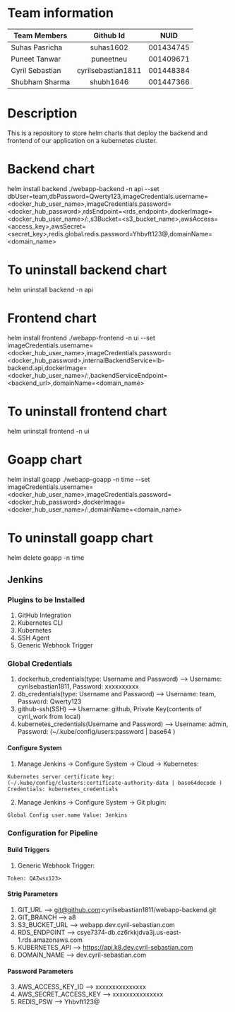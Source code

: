 # Team information

| Team Members        | Github Id            | NUID      |
| ------------------- |:--------------------:|:---------:|
| Suhas Pasricha      | suhas1602            | 001434745 |
| Puneet Tanwar       | puneetneu            | 001409671 |
| Cyril Sebastian     | cyrilsebastian1811   | 001448384 |
| Shubham Sharma      | shubh1646            | 001447366 |

# Description

This is a repository to store helm charts that deploy the backend and frontend of our application on a kubernetes cluster.

# Backend chart
helm install backend ./webapp-backend -n api --set dbUser=team,dbPassword=Qwerty123,imageCredentials.username=<docker_hub_user_name>,imageCredentials.password=<docker_hub_password>,rdsEndpoint=<rds_endpoint>,dockerImage=<docker_hub_user_name>/<repository>:<tag>,s3Bucket=<s3_bucket_name>,awsAccess=<access_key>,awsSecret=<secret_key>,redis.global.redis.password=Yhbvft123@,domainName=<domain_name>

# To uninstall backend chart
helm uninstall backend -n api


# Frontend chart
helm install frontend ./webapp-frontend -n ui --set imageCredentials.username=<docker_hub_user_name>,imageCredentials.password=<docker_hub_password>,internalBackendService=lb-backend.api,dockerImage=<docker_hub_user_name>/<repository>:<tag>,backendServiceEndpoint=<backend_url>,domainName=<domain_name>

# To uninstall frontend chart
helm uninstall frontend -n ui


# Goapp chart
helm install goapp ./webapp-goapp -n time --set imageCredentials.username=<docker_hub_user_name>,imageCredentials.password=<docker_hub_password>,dockerImage=<docker_hub_user_name>/<repository>:<tag>,domainName=<domain_name>

# To uninstall goapp chart
helm delete goapp -n time


## Jenkins

### Plugins to be Installed
1. GitHub Integration
2. Kubernetes CLI
3. Kubernetes
4. SSH Agent
5. Generic Webhook Trigger

### Global Credentials
1. dockerhub_credentials(type: Username and Password) --> Username: cyrilsebastian1811, Password: xxxxxxxxxx
2. db_credentials(type: Username and Password) --> Username: team, Password: Qwerty123
2. github-ssh(SSH) --> Username: github, Private Key(contents of cyril_work from local)
3. kubernetes_credentials(Username and Password) --> Username: admin, Password: (~/.kube/config/users:password | base64 )

#### Configure System
1. Manage Jenkins -> Configure System -> Cloud -> Kubernetes:
```
Kubernetes server certificate key: (~/.kube/config/clusters:certificate-authority-data | base64decode )
Credentials: kubernetes_credentials
```
2. Manage Jenkins -> Configure System -> Git plugin:
```
Global Config user.name Value: Jenkins
```

### Configuration for Pipeline
#### Build Triggers
1. Generic Webhook Trigger:
```
Token: QAZwsx123>
```
#### Strig Parameters
1. GIT_URL --> git@github.com:cyrilsebastian1811/webapp-backend.git
2. GIT_BRANCH --> a8
3. S3_BUCKET_URL --> webapp.dev.cyril-sebastian.com
4. RDS_ENDPOINT --> csye7374-db.cz6rkkjdva3j.us-east-1.rds.amazonaws.com
5. KUBERNETES_API --> https://api.k8.dev.cyril-sebastian.com
6. DOMAIN_NAME --> dev.cyril-sebastian.com
#### Password Parameters
3. AWS_ACCESS_KEY_ID --> xxxxxxxxxxxxxxx
4. AWS_SECRET_ACCESS_KEY --> xxxxxxxxxxxxxxx
5. REDIS_PSW --> Yhbvft123@